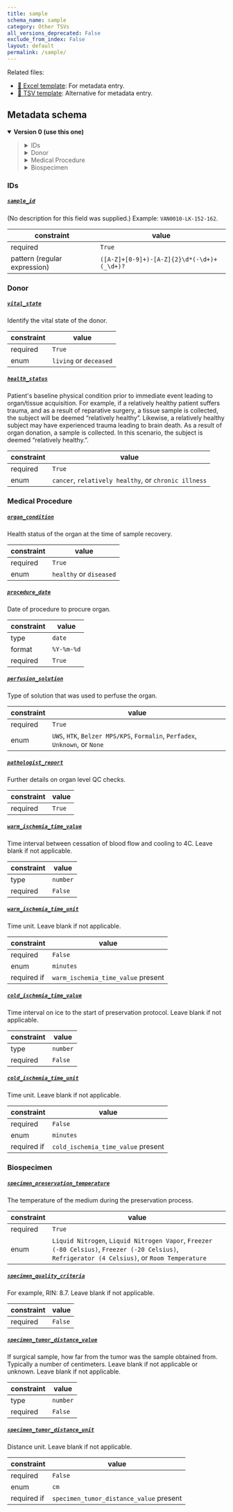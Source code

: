 ```yaml
---
title: sample
schema_name: sample
category: Other TSVs
all_versions_deprecated: False
exclude_from_index: False
layout: default
permalink: /sample/
---
```


Related files:


- [📝 Excel template](https://raw.githubusercontent.com/hubmapconsortium/ingest-validation-tools/main/docs/sample/sample.xlsx): For metadata entry.
- [📝 TSV template](https://raw.githubusercontent.com/hubmapconsortium/ingest-validation-tools/main/docs/sample/sample.tsv): Alternative for metadata entry.




## Metadata schema


<details markdown="1" open="true"><summary><b>Version 0 (use this one)</b></summary>

<blockquote markdown="1">

<details markdown="1"><summary>IDs</summary>

[`sample_id`](#sample_id)<br>

</details>
<details markdown="1"><summary>Donor</summary>

[`vital_state`](#vital_state)<br>
[`health_status`](#health_status)<br>

</details>
<details markdown="1"><summary>Medical Procedure</summary>

[`organ_condition`](#organ_condition)<br>
[`procedure_date`](#procedure_date)<br>
[`perfusion_solution`](#perfusion_solution)<br>
[`pathologist_report`](#pathologist_report)<br>
[`warm_ischemia_time_value`](#warm_ischemia_time_value)<br>
[`warm_ischemia_time_unit`](#warm_ischemia_time_unit)<br>
[`cold_ischemia_time_value`](#cold_ischemia_time_value)<br>
[`cold_ischemia_time_unit`](#cold_ischemia_time_unit)<br>

</details>
<details markdown="1"><summary>Biospecimen</summary>

[`specimen_preservation_temperature`](#specimen_preservation_temperature)<br>
[`specimen_quality_criteria`](#specimen_quality_criteria)<br>
[`specimen_tumor_distance_value`](#specimen_tumor_distance_value)<br>
[`specimen_tumor_distance_unit`](#specimen_tumor_distance_unit)<br>
</details>

</blockquote>

### IDs

<a name="sample_id"></a>
##### [`sample_id`](#sample_id)
(No description for this field was supplied.) Example: `VAN0010-LK-152-162`.

| constraint | value |
| --- | --- |
| required | `True` |
| pattern (regular expression) | <code>([A-Z]+[0-9]+)-[A-Z]{2}\d*(-\d+)+(_\d+)?</code> |

### Donor

<a name="vital_state"></a>
##### [`vital_state`](#vital_state)
Identify the vital state of the donor.

| constraint | value |
| --- | --- |
| required | `True` |
| enum | `living` or `deceased` |

<a name="health_status"></a>
##### [`health_status`](#health_status)
Patient's baseline physical condition prior to immediate event leading to organ/tissue acquisition. For example, if a relatively healthy patient suffers trauma, and as a result of reparative surgery, a tissue sample is collected, the subject will be deemed “relatively healthy”.   Likewise, a relatively healthy subject may have experienced trauma leading to brain death.  As a result of organ donation, a sample is collected.  In this scenario, the subject is deemed “relatively healthy.”.

| constraint | value |
| --- | --- |
| required | `True` |
| enum | `cancer`, `relatively healthy`, or `chronic illness` |

### Medical Procedure

<a name="organ_condition"></a>
##### [`organ_condition`](#organ_condition)
Health status of the organ at the time of sample recovery.

| constraint | value |
| --- | --- |
| required | `True` |
| enum | `healthy` or `diseased` |

<a name="procedure_date"></a>
##### [`procedure_date`](#procedure_date)
Date of procedure to procure organ.

| constraint | value |
| --- | --- |
| type | `date` |
| format | `%Y-%m-%d` |
| required | `True` |

<a name="perfusion_solution"></a>
##### [`perfusion_solution`](#perfusion_solution)
Type of solution that was used to perfuse the organ.

| constraint | value |
| --- | --- |
| required | `True` |
| enum | `UWS`, `HTK`, `Belzer MPS/KPS`, `Formalin`, `Perfadex`, `Unknown`, or `None` |

<a name="pathologist_report"></a>
##### [`pathologist_report`](#pathologist_report)
Further details on organ level QC checks.

| constraint | value |
| --- | --- |
| required | `True` |

<a name="warm_ischemia_time_value"></a>
##### [`warm_ischemia_time_value`](#warm_ischemia_time_value)
Time interval between cessation of blood flow and cooling to 4C. Leave blank if not applicable.

| constraint | value |
| --- | --- |
| type | `number` |
| required | `False` |

<a name="warm_ischemia_time_unit"></a>
##### [`warm_ischemia_time_unit`](#warm_ischemia_time_unit)
Time unit. Leave blank if not applicable.

| constraint | value |
| --- | --- |
| required | `False` |
| enum | `minutes` |
| required if | `warm_ischemia_time_value` present |

<a name="cold_ischemia_time_value"></a>
##### [`cold_ischemia_time_value`](#cold_ischemia_time_value)
Time interval on ice to the start of preservation protocol. Leave blank if not applicable.

| constraint | value |
| --- | --- |
| type | `number` |
| required | `False` |

<a name="cold_ischemia_time_unit"></a>
##### [`cold_ischemia_time_unit`](#cold_ischemia_time_unit)
Time unit. Leave blank if not applicable.

| constraint | value |
| --- | --- |
| required | `False` |
| enum | `minutes` |
| required if | `cold_ischemia_time_value` present |

### Biospecimen

<a name="specimen_preservation_temperature"></a>
##### [`specimen_preservation_temperature`](#specimen_preservation_temperature)
The temperature of the medium during the preservation process.

| constraint | value |
| --- | --- |
| required | `True` |
| enum | `Liquid Nitrogen`, `Liquid Nitrogen Vapor`, `Freezer (-80 Celsius)`, `Freezer (-20 Celsius)`, `Refrigerator (4 Celsius)`, or `Room Temperature` |

<a name="specimen_quality_criteria"></a>
##### [`specimen_quality_criteria`](#specimen_quality_criteria)
For example, RIN: 8.7. Leave blank if not applicable.

| constraint | value |
| --- | --- |
| required | `False` |

<a name="specimen_tumor_distance_value"></a>
##### [`specimen_tumor_distance_value`](#specimen_tumor_distance_value)
If surgical sample, how far from the tumor was the sample obtained from. Typically a number of centimeters. Leave blank if not applicable or unknown. Leave blank if not applicable.

| constraint | value |
| --- | --- |
| type | `number` |
| required | `False` |

<a name="specimen_tumor_distance_unit"></a>
##### [`specimen_tumor_distance_unit`](#specimen_tumor_distance_unit)
Distance unit. Leave blank if not applicable.

| constraint | value |
| --- | --- |
| required | `False` |
| enum | `cm` |
| required if | `specimen_tumor_distance_value` present |

</details>



<br>

